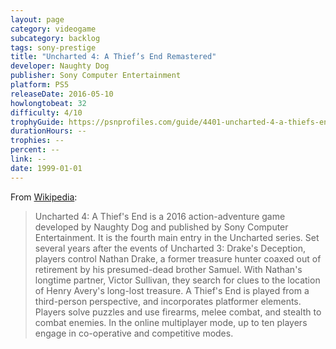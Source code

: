 ```yaml
---
layout: page
category: videogame
subcategory: backlog
tags: sony-prestige
title: "Uncharted 4: A Thief’s End Remastered"
developer: Naughty Dog
publisher: Sony Computer Entertainment
platform: PS5
releaseDate: 2016-05-10
howlongtobeat: 32
difficulty: 4/10
trophyGuide: https://psnprofiles.com/guide/4401-uncharted-4-a-thiefs-end-trophy-guide
durationHours: --
trophies: --
percent: --
link: --
date: 1999-01-01
---
```


From [Wikipedia](https://en.wikipedia.org/wiki/Uncharted_4:_A_Thief%27s_End):

> Uncharted 4: A Thief's End is a 2016 action-adventure game developed by Naughty Dog and published by Sony Computer Entertainment. It is the fourth main entry in the Uncharted series. Set several years after the events of Uncharted 3: Drake's Deception, players control Nathan Drake, a former treasure hunter coaxed out of retirement by his presumed-dead brother Samuel. With Nathan's longtime partner, Victor Sullivan, they search for clues to the location of Henry Avery's long-lost treasure. A Thief's End is played from a third-person perspective, and incorporates platformer elements. Players solve puzzles and use firearms, melee combat, and stealth to combat enemies. In the online multiplayer mode, up to ten players engage in co-operative and competitive modes.
